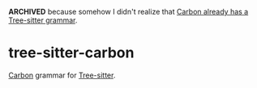 **ARCHIVED** because somehow I didn't realize that [Carbon already has a Tree-sitter grammar](https://github.com/carbon-language/carbon-lang/pull/2902).

# tree-sitter-carbon

[Carbon][] grammar for [Tree-sitter][].

[carbon]: https://github.com/carbon-language/carbon-lang
[tree-sitter]: https://tree-sitter.github.io/tree-sitter/
